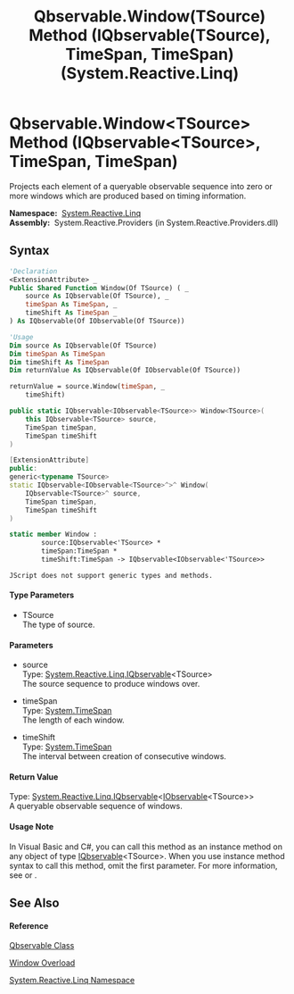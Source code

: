 ﻿---
title: Qbservable.Window(TSource) Method (IQbservable(TSource), TimeSpan, TimeSpan) (System.Reactive.Linq)
TOCTitle: Window(TSource) Method (IQbservable(TSource), TimeSpan, TimeSpan)
ms:assetid: M:System.Reactive.Linq.Qbservable.Window``1(System.Reactive.Linq.IQbservable{``0},System.TimeSpan,System.TimeSpan)
ms:mtpsurl: https://msdn.microsoft.com/en-us/library/Hh212153(v=VS.103)
ms:contentKeyID: 36069851
ms.date: 06/28/2011
mtps_version: v=VS.103
dev_langs:
- vb
- csharp
- c++
- fsharp
- jscript
---

# Qbservable.Window\<TSource\> Method (IQbservable\<TSource\>, TimeSpan, TimeSpan)

Projects each element of a queryable observable sequence into zero or more windows which are produced based on timing information.

**Namespace:**  [System.Reactive.Linq](hh211929\(v=vs.103\).md)  
**Assembly:**  System.Reactive.Providers (in System.Reactive.Providers.dll)

## Syntax

``` vb
'Declaration
<ExtensionAttribute> _
Public Shared Function Window(Of TSource) ( _
    source As IQbservable(Of TSource), _
    timeSpan As TimeSpan, _
    timeShift As TimeSpan _
) As IQbservable(Of IObservable(Of TSource))
```

``` vb
'Usage
Dim source As IQbservable(Of TSource)
Dim timeSpan As TimeSpan
Dim timeShift As TimeSpan
Dim returnValue As IQbservable(Of IObservable(Of TSource))

returnValue = source.Window(timeSpan, _
    timeShift)
```

``` csharp
public static IQbservable<IObservable<TSource>> Window<TSource>(
    this IQbservable<TSource> source,
    TimeSpan timeSpan,
    TimeSpan timeShift
)
```

``` c++
[ExtensionAttribute]
public:
generic<typename TSource>
static IQbservable<IObservable<TSource>^>^ Window(
    IQbservable<TSource>^ source, 
    TimeSpan timeSpan, 
    TimeSpan timeShift
)
```

``` fsharp
static member Window : 
        source:IQbservable<'TSource> * 
        timeSpan:TimeSpan * 
        timeShift:TimeSpan -> IQbservable<IObservable<'TSource>> 
```

``` jscript
JScript does not support generic types and methods.
```

#### Type Parameters

  - TSource  
    The type of source.

#### Parameters

  - source  
    Type: [System.Reactive.Linq.IQbservable](hh229328\(v=vs.103\).md)\<TSource\>  
    The source sequence to produce windows over.  

<!-- end list -->

  - timeSpan  
    Type: [System.TimeSpan](https://msdn.microsoft.com/en-us/library/269ew577)  
    The length of each window.  

<!-- end list -->

  - timeShift  
    Type: [System.TimeSpan](https://msdn.microsoft.com/en-us/library/269ew577)  
    The interval between creation of consecutive windows.  

#### Return Value

Type: [System.Reactive.Linq.IQbservable](hh229328\(v=vs.103\).md)\<[IObservable](https://msdn.microsoft.com/en-us/library/Dd990377)\<TSource\>\>  
A queryable observable sequence of windows.  

#### Usage Note

In Visual Basic and C\#, you can call this method as an instance method on any object of type [IQbservable](hh229328\(v=vs.103\).md)\<TSource\>. When you use instance method syntax to call this method, omit the first parameter. For more information, see [](https://msdn.microsoft.com/en-us/library/Bb384936) or [](https://msdn.microsoft.com/en-us/library/Bb383977).

## See Also

#### Reference

[Qbservable Class](hh211693\(v=vs.103\).md)

[Window Overload](hh229581\(v=vs.103\).md)

[System.Reactive.Linq Namespace](hh211929\(v=vs.103\).md)

